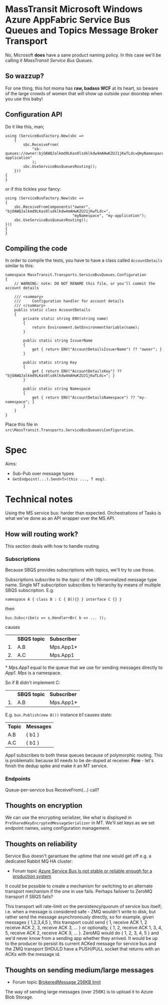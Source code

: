 # MassTransit Microsoft Windows Azure AppFabric Service Bus Queues and Topics Message Broker Transport

No, Microsoft **does** have a sane product naming policy. In this case we'll be calling it *MassTransit Service Bus Queues*.

## So wazzup? 

For one thing, this hot moma has **raw, badass WCF** at its heart, so beware of the large crowds of women that will show up outside your doorstep when you use this baby!

## Configuration API

Do it like this, man;

```
using (ServiceBusFactory.New(sbc =>
	{
		sbc.ReceiveFrom(
			"sb-queues://owner:bjOAWQJalkmd9LKas0lsdklkdw4mAHwKZUJ1jKwTLdc=@myNamespace/my-application"
			);
		sbc.UseServiceBusQueuesRouting();
	}))
{
}
```

or if this tickles your fancy:

```
using (ServiceBusFactory.New(sbc =>
{
	sbc.ReceiveFromComponents("owner", "bjOAWQJalkmd9LKas0lsdklkdw4mAHwKZUJ1jKwTLdc=", 
							  "myNamespace", "my-application");
	sbc.UseServiceBusQueuesRouting();
}))
{
}
```

## Compiling the code

In order to compile the tests, you have to have a class called `AccountDetails` similar to this:

```
namespace MassTransit.Transports.ServiceBusQueues.Configuration
{
	// WARNING: note: DO NOT RENAME this file, or you'll commit the account details

	/// <summary>
	/// 	Configuration handler for account details
	/// </summary>
	public static class AccountDetails
	{
		private static string ENV(string name)
		{
			return Environment.GetEnvironmentVariable(name);
		}

		public static string IssuerName
		{
			get { return ENV("AccountDetailsIssuerName") ?? "owner"; }
		}

		public static string Key
		{
			get { return ENV("AccountDetailsKey") ?? "bjOAWQJalkmd9LKas0lsdklkdw4mAHwKZUJ1jKwTLdc="; }
		}

		public static string Namespace
		{
			get { return ENV("AccountDetailsNamespace") ?? "my-namespace"; }
		}
	}
}
```

Place this file in `src\MassTransit.Transports.ServiceBusQueues\Configuration`.

# Spec
Aims:

 * Sub-Pub over message types
 * `GetEndpoint(...).Send<T>(this ..., T msg)`.

# Technical notes

Using the MS service bus: harder than expected. Orchestrations of Tasks is what we've done as an API wrapper over the MS API.

## How will routing work?

This section deals with how to handle routing.

### Subscriptions

Because SBQS provides subscriptions with topics, we'll try to use those.

Subscriptions subscribe to the *topic* of the URI-normalized message type name. Single MT subscription subscribes to hierarchy by means of multiple SBQS subscription. E.g.

`namespace A { class B : C { B(){} } interface C {} }`

then 

`bus.Subscribe(s => s.Handler<B>( b => ... ));`

causes

<table>
    <tr>
        <td>&nbsp;</td>
        <td><b>SBQS topic</b></td>
        <td><b>Subscriber</b></td>
    </tr>
    <tr>
        <td>1.</td>
        <td>A.B</td>
        <td>Mps.App1*</td>
    </tr>
    <tr>
        <td>2.</td>
        <td>A.C</td>
        <td>Mps.App1</td>
    </tr>
</table>

\* *Mps.App1* equal to the queue that we use for sending messages directly to *App1*. *Mps* is a namespace.

So if B didn't implement C:

<table>
    <tr>
        <td>&nbsp;</td>
        <td><b>SBQS topic</b></td>
        <td><b>Subscriber</b></td>
    </tr>
    <tr>
        <td>1.</td>
        <td>A.B</td>
        <td>Mps.App1*</td>
    </tr>
</table>

E.g. `bus.Publish(new B())` instance *b1* causes state:

<table><tr><td><b>Topic</b></td><td><b>Messages</b></td></tr>
<tr><td>A.B</td><td>{ b1 }</td></tr>
<tr><td>A.C</td><td>{ b1 }</td></tr>
</table>

*App1* subscribes to both these queues because of polymorphic routing. This is problematic because b1 needs to be de-duped at receiver. **Fine** - let's finish the dedup spike and make it an MT service.

### Endpoints

Queue-per-service bus ReceiveFrom(...) call?

## Thoughts on encryption

We can use the encrypting serializer, like what is displsyed in `PreSharedKeyEncryptedMessageSerializer` in MT. We'll set keys as we set endpoint names, using configuration management.

## Thoughts on reliability

Service Bus doesn't garantuee the uptime that one would get off e.g.
a dedicated Rabbit MQ HA cluster:

 * Forum topic [Azure Service Bus Is not stable or reliable enough for a production system](http://social.msdn.microsoft.com/Forums/en-US/windowsazureconnectivity/thread/c1a37655-47ed-47b0-8853-5132330d8213)

It could be possible to create a mechanism for switching to an alternate transport mechanism if the one in use fails. Perhaps failover to ZeroMQ transport if SBQS fails?

This transport will rate-limit on the persistency/quorum of service bus itself; i.e. when a message is considered safe - ZMQ wouldn't write to disk, but rather send the message asynchronously directly, so for example, given messages { 1,2,3,4,5 }, this transport could send { 1, receive ACK 1, 2 receive ACK 2, 3, receive ACK 3, ... } or optionally, { 1, 2, receive ACK 1, 3, 4, 5, receive ACK 2, receive ACK 3, ... }. ZeroMQ would do { 1, 2, 3, 4, 5 } and we'd never know from a sending app whether they arrived. It would be up to the producer to persist its current ACKed message for service bus and the ZMQ transport SHOULD have a PUSH/PULL socket that returns with an ACKs with the message id.

## Thoughts on sending medium/large messages

 * Forum topic [BrokeredMessage 256KB limit](http://social.msdn.microsoft.com/Forums/en-US/windowsazureconnectivity/thread/b804b71e-831d-43b6-a38c-847d01034471)

The way of sending large messages (over 256K) is to upload it to Azure Blob Storage.

